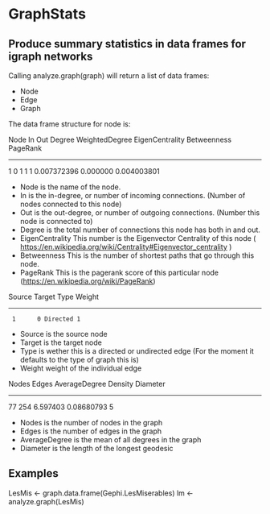 # GraphStats

## Produce summary statistics in data frames for igraph networks


Calling analyze.graph(graph) will return a list of data frames: 

- Node
- Edge
- Graph 

The data frame structure for node is: 

Node In Out Degree WeightedDegree EigenCentrality Betweenness PageRank
---- -- --- ------ -------------- --------------- ----------- --------
1     0   1      1              1     0.007372396    0.000000 0.004003801

- Node is the name of the node.
- In is the in-degree, or number of incoming connections. (Number of nodes connected to this node)
- Out is the out-degree, or number of outgoing connections. (Number this node is connected to)
- Degree is the total number of connections this node has both in and out. 
- EigenCentrality This number is the Eigenvector Centrality of this node ( https://en.wikipedia.org/wiki/Centrality#Eigenvector_centrality )
- Betweenness This is the number of shortest paths that go through this node. 
- PageRank This is the pagerank score of this particular node (https://en.wikipedia.org/wiki/PageRank)

Source Target Type     Weight
------ ------ -------- -----
     1      0 Directed 1

- Source is the source node
- Target is the target node
- Type is wether this is a directed or undirected edge (For the moment it defaults to the type of graph this is)
- Weight weight of the individual edge

     
Nodes Edges AverageDegree Density    Diameter
----- ----- ------------- ---------- --------
   77   254     6.597403  0.08680793        5

- Nodes is the number of nodes in the graph
- Edges is the number of edges in the graph
- AverageDegree is the mean of all degrees in the graph
- Diameter is the length of the longest geodesic


## Examples
LesMis <- graph.data.frame(Gephi.LesMiserables)
lm <- analyze.graph(LesMis)
